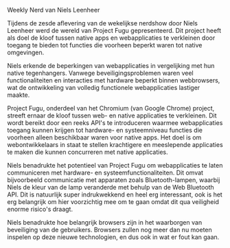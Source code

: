 Weekly Nerd van Niels Leenheer

Tijdens de zesde aflevering van de wekelijkse nerdshow door Niels Leenheer werd de wereld van Project Fugu gepresenteerd. Dit project heeft als doel de kloof tussen native apps en webapplicaties te verkleinen door toegang te bieden tot functies die voorheen beperkt waren tot native omgevingen.

Niels erkende de beperkingen van webapplicaties in vergelijking met hun native tegenhangers. Vanwege beveiligingsproblemen waren veel functionaliteiten en interacties met hardware beperkt binnen webbrowsers, wat de ontwikkeling van volledig functionele webapplicaties lastiger maakte. 

Project Fugu, onderdeel van het Chromium (van Google Chrome) project, streeft ernaar de kloof tussen web- en native applicaties te verkleinen. Dit wordt bereikt door een reeks API's te introduceren waarmee webapplicaties toegang kunnen krijgen tot hardware- en systeemniveau functies die voorheen alleen beschikbaar waren voor native apps. Het doel is om webontwikkelaars in staat te stellen krachtigere en meeslepende applicaties te maken die kunnen concurreren met native applicaties.

Niels benadrukte het potentieel van Project Fugu om webapplicaties te laten communiceren met hardware- en systeemfunctionaliteiten. Dit omvat bijvoorbeeld communicatie met apparaten zoals Bluetooth-lampen, waarbij Niels de kleur van de lamp veranderde met behulp van de Web Bluetooth API. Dit is natuurlijk super indrukwekkend en heel erg interessant, ook is het erg belangrijk om hier voorzichtig mee om te gaan omdat dit qua veiligheid enorme risico's draagt.

Niels benadrukte hoe belangrijk browsers zijn in het waarborgen van beveiliging van de gebruikers. Browsers zullen nog meer dan nu moeten inspelen op deze nieuwe technologien, en dus ook in wat er fout kan gaan.